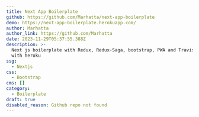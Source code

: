 ```yaml
---
title: Next App Boilerplate
github: https://github.com/Marhatta/next-app-boilerplate
demo: https://next-app-boilerplate.herokuapp.com/
author: Marhatta
author_link: https://github.com/Marhatta
date: 2023-11-29T05:37:55.388Z
description: >-
  Next js boilerplate with Redux, Redux-Saga, bootstrap, PWA and Travis CI setup
  with heroku
ssg:
  - Nextjs
css:
  - Bootstrap
cms: []
category:
  - Boilerplate
draft: true
disabled_reason: Github repo not found
---
```

